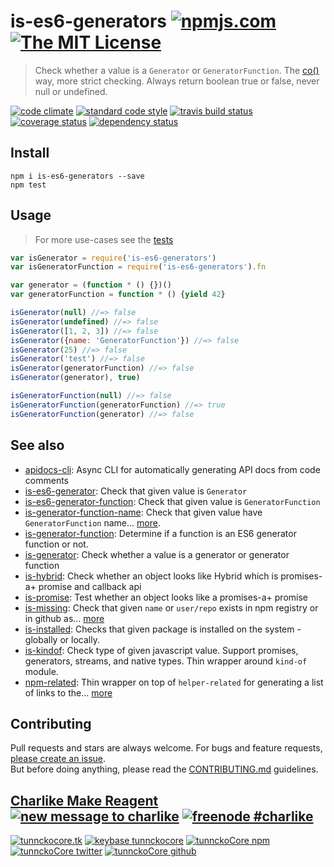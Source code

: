 # is-es6-generators [![npmjs.com][npmjs-img]][npmjs-url] [![The MIT License][license-img]][license-url] 

> Check whether a value is a `Generator` or `GeneratorFunction`. The [co()](https://github.com/tj/co) way, more strict checking. Always return boolean true or false, never null or undefined.

[![code climate][codeclimate-img]][codeclimate-url] [![standard code style][standard-img]][standard-url] [![travis build status][travis-img]][travis-url] [![coverage status][coveralls-img]][coveralls-url] [![dependency status][david-img]][david-url]


## Install
```
npm i is-es6-generators --save
npm test
```


## Usage
> For more use-cases see the [tests](./test.js)

```js
var isGenerator = require('is-es6-generators')
var isGeneratorFunction = require('is-es6-generators').fn

var generator = (function * () {})()
var generatorFunction = function * () {yield 42}

isGenerator(null) //=> false
isGenerator(undefined) //=> false
isGenerator([1, 2, 3]) //=> false
isGenerator({name: 'GeneratorFunction'}) //=> false
isGenerator(25) //=> false
isGenerator('test') //=> false
isGenerator(generatorFunction) //=> false
isGenerator(generator), true)

isGeneratorFunction(null) //=> false
isGeneratorFunction(generatorFunction) //=> true
isGeneratorFunction(generator) //=> false
```


## See also
- [apidocs-cli](https://github.com/tunnckocore/apidocs-cli): Async CLI for automatically generating API docs from code comments
- [is-es6-generator](https://github.com/tunnckocore/is-es6-generator): Check that given value is `Generator`
- [is-es6-generator-function](https://github.com/tunnckocore/is-es6-generator-function): Check that given value is `GeneratorFunction`
- [is-generator-function-name](https://github.com/tunnckocore/is-generator-function-name): Check that given value have `GeneratorFunction` name… [more](https://github.com/tunnckocore/is-generator-function-name).
- [is-generator-function](https://github.com/ljharb/is-generator-function): Determine if a function is an ES6 generator function or not.
- [is-generator](https://github.com/blakeembrey/is-generator): Check whether a value is a generator or generator function
- [is-hybrid](https://github.com/hybridables/is-hybrid): Check whether an object looks like Hybrid which is promises-a+ promise and callback api
- [is-promise](https://github.com/then/is-promise): Test whether an object looks like a promises-a+ promise
- [is-missing](https://github.com/tunnckoCore/is-missing): Check that given `name` or `user/repo` exists in npm registry or in github as… [more](https://github.com/tunnckoCore/is-missing)
- [is-installed](https://github.com/tunnckoCore/is-installed): Checks that given package is installed on the system - globally or locally.
- [is-kindof](https://github.com/tunnckoCore/is-kindof): Check type of given javascript value. Support promises, generators, streams, and native types. Thin wrapper around `kind-of` module.
- [npm-related](https://github.com/tunnckoCore/npm-related): Thin wrapper on top of `helper-related` for generating a list of links to the… [more](https://github.com/tunnckoCore/npm-related)


## Contributing

Pull requests and stars are always welcome. For bugs and feature requests, [please create an issue](https://github.com/tunnckoCore/is-es6-generators/issues/new).  
But before doing anything, please read the [CONTRIBUTING.md](./CONTRIBUTING.md) guidelines.


## [Charlike Make Reagent](http://j.mp/1stW47C) [![new message to charlike][new-message-img]][new-message-url] [![freenode #charlike][freenode-img]][freenode-url]

[![tunnckocore.tk][author-www-img]][author-www-url] [![keybase tunnckocore][keybase-img]][keybase-url] [![tunnckoCore npm][author-npm-img]][author-npm-url] [![tunnckoCore twitter][author-twitter-img]][author-twitter-url] [![tunnckoCore github][author-github-img]][author-github-url]


[npmjs-url]: https://www.npmjs.com/package/is-es6-generators
[npmjs-img]: https://img.shields.io/npm/v/is-es6-generators.svg?label=is-es6-generators

[license-url]: https://github.com/tunnckoCore/is-es6-generators/blob/master/LICENSE.md
[license-img]: https://img.shields.io/badge/license-MIT-blue.svg


[codeclimate-url]: https://codeclimate.com/github/tunnckoCore/is-es6-generators
[codeclimate-img]: https://img.shields.io/codeclimate/github/tunnckoCore/is-es6-generators.svg

[travis-url]: https://travis-ci.org/tunnckoCore/is-es6-generators
[travis-img]: https://img.shields.io/travis/tunnckoCore/is-es6-generators.svg

[coveralls-url]: https://coveralls.io/r/tunnckoCore/is-es6-generators
[coveralls-img]: https://img.shields.io/coveralls/tunnckoCore/is-es6-generators.svg

[david-url]: https://david-dm.org/tunnckoCore/is-es6-generators
[david-img]: https://img.shields.io/david/tunnckoCore/is-es6-generators.svg

[standard-url]: https://github.com/feross/standard
[standard-img]: https://img.shields.io/badge/code%20style-standard-brightgreen.svg


[author-www-url]: http://www.tunnckocore.tk
[author-www-img]: https://img.shields.io/badge/www-tunnckocore.tk-fe7d37.svg

[keybase-url]: https://keybase.io/tunnckocore
[keybase-img]: https://img.shields.io/badge/keybase-tunnckocore-8a7967.svg

[author-npm-url]: https://www.npmjs.com/~tunnckocore
[author-npm-img]: https://img.shields.io/badge/npm-~tunnckocore-cb3837.svg

[author-twitter-url]: https://twitter.com/tunnckoCore
[author-twitter-img]: https://img.shields.io/badge/twitter-@tunnckoCore-55acee.svg

[author-github-url]: https://github.com/tunnckoCore
[author-github-img]: https://img.shields.io/badge/github-@tunnckoCore-4183c4.svg

[freenode-url]: http://webchat.freenode.net/?channels=charlike
[freenode-img]: https://img.shields.io/badge/freenode-%23charlike-5654a4.svg

[new-message-url]: https://github.com/tunnckoCore/messages
[new-message-img]: https://img.shields.io/badge/send%20me-message-green.svg
